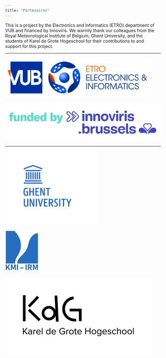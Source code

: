 ```yaml
---
title: "Partenaires"
---
```



This is a project by the Electronics and Informatics (ETRO) department of VUB and financed by Innoviris. We warmly thank our colleagues from the Royal Meteorological Institute of Belgium, Ghent University, and the students of Karel de Grote Hogeschool for their contributions to and support for this project.  

*** 

[![ETRO VUB](/assets/images/partners/logo-vub-etro.png)](https://www.etrovub.be/)

[![Innoviris](/assets/images/partners/logo-innoviris.jpg)](https://innoviris.brussels/)

***

[![UGent](/assets/images/partners/logo-ugent-en.png)](https://www.ugent.be/)

[![RMI](/assets/images/partners/logo-kmi.jpg)](https://www.meteo.be/)

[![KdG](/assets/images/partners/logo-KdG.png)](https://www.kdg.be/)
